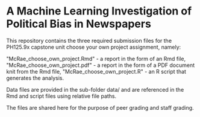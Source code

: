 # A Machine Learning Investigation of Political Bias in Newspapers

This repository contains the three required submission files for the PH125.9x capstone unit choose your own project assignment, namely:

"McRae_choose_own_project.Rmd" - a report in the form of an Rmd file, "McRae_choose_own_project.pdf" - a report in the form of a PDF document knit from the Rmd file, "McRae_choose_own_project.R" - an R script that generates the analysis.

Data files are provided in the sub-folder data/ and are referenced in the Rmd and script files using relative file paths.

The files are shared here for the purpose of peer grading and staff grading.
